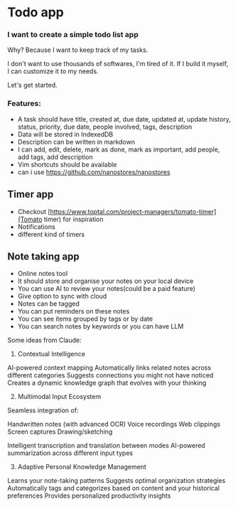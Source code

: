 # Todo app

### I want to create a simple todo list app

Why? Because I want to keep track of my tasks.

I don't want to use thousands of softwares, I'm tired of it.
If I build it myself, I can customize it to my needs.

Let's get started.

### Features:

- A task should have title, created at, due date, updated at, update history, status, priority, due date, people involved, tags, description
- Data will be stored in IndexedDB
- Description can be written in markdown
- I can add, edit, delete, mark as done, mark as important, add people, add tags, add description
- Vim shortcuts should be available
- can i use https://github.com/nanostores/nanostores


## Timer app

- Checkout [https://www.toptal.com/project-managers/tomato-timer](Tomato timer) for inspiration
- Notifications
- different kind of timers

## Note taking app

- Online notes tool
- It should store and organise your notes on your local device
- You can use AI to review your notes(could be a paid feature)
- Give option to sync with cloud
- Notes can be tagged
- You can put reminders on these notes
- You can see items grouped by tags or by date
- You can search notes by keywords or you can have LLM

Some ideas from Claude:

1. Contextual Intelligence

AI-powered context mapping
Automatically links related notes across different categories
Suggests connections you might not have noticed
Creates a dynamic knowledge graph that evolves with your thinking

2. Multimodal Input Ecosystem

Seamless integration of:

Handwritten notes (with advanced OCR)
Voice recordings
Web clippings
Screen captures
Drawing/sketching


Intelligent transcription and translation between modes
AI-powered summarization across different input types

3. Adaptive Personal Knowledge Management

Learns your note-taking patterns
Suggests optimal organization strategies
Automatically tags and categorizes based on content and your historical preferences
Provides personalized productivity insights
